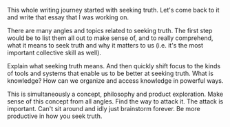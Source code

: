 This whole writing journey started with seeking truth. Let's come back to it and write that essay that I was working on.

There are many angles and topics related to seeking truth. The first step would be to list them all out to make sense of, and to really comprehend, what it means to seek truth and why it matters to us (i.e. it's the most important collective skill as well).

Explain what seeking truth means. And then quickly shift focus to the kinds of tools and systems that enable us to be better at seeking truth. What is knowledge? How can we organize and access knowledge in powerful ways.

This is simultaneously a concept, philosophy and product exploration. Make sense of this concept from all angles. Find the way to attack it. The attack is important. Can't sit around and idly just brainstorm forever. Be more productive in how you seek truth.
